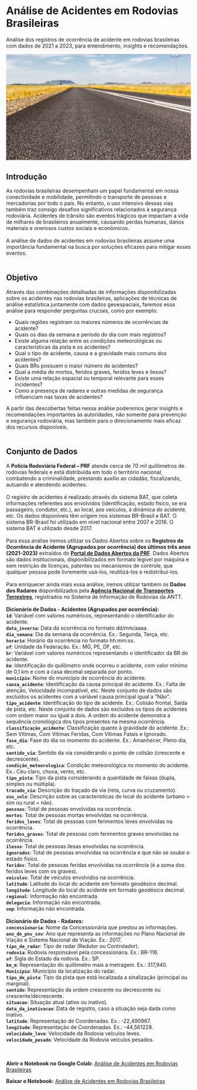 # Análise de Acidentes em Rodovias Brasileiras
Análise dos registros de ocorrência de acidente em rodovias brasileiras com dados de 2021 a 2023, para entendimento, insights e recomendações. 

![imagem_estrada](https://github.com/wagnermoraesjr/Analise_de_Acidentes_em_Rodovias_Brasileiras/blob/main/foto-da-estrada-de-asfalto.jpg)

## **Introdução**

As rodovias brasileiras desempenham um papel fundamental em nossa conectividade e mobilidade, permitindo o transporte de pessoas e mercadorias por todo o país. No entanto, o uso intensivo dessas vias também traz consigo desafios significativos relacionados à segurança rodoviária. Acidentes de trânsito são eventos trágicos que impactam a vida de milhares de brasileiros anualmente, causando perdas humanas, danos materiais e onerosos custos sociais e econômicos.
<br><br>
A análise de dados de acidentes em rodovias brasileiras assume uma importância fundamental na busca por soluções eficazes para mitigar esses eventos.
<br><br>

## **Objetivo**

Através das combinações detalhadas de informações disponibilizadas sobre os acidentes nas rodovias brasileiras, aplicações de técnicas de análise estatística juntamente com dados geoespaciais, faremos essa análise para responder perguntas cruciais, como por exemplo:
- Quais regiões registram os maiores números de ocorrências de acidente?
- Quais os dias da semana e período do dia com mais registros?
- Existe alguma relação entre as condições meteorológicas ou caracteristicas da pista e os acidentes?
- Qual o tipo de acidente, causa e a gravidade mais comuns dos acidentes?
- Quais BRs possuem o maior número de acidentes?
- Qual a média de mortos, feridos graves, feridos leves e ilesos?
- Existe uma relação espacial ou temporal relevante para esses incidentes?
- Como a presença de radares e outras medidas de segurança influenciam nas taxas de acidentes?

A partir das descobertas feitas nessa análise poderemos gerar insights e recomendações importantes às autoridades, não somente para prevenção e segurança rodoviária, mas também para o direcionamento mais eficaz dos recursos disponíveis.
<br><br>

## **Conjunto de Dados**

A **Polícia Rodoviária Federal – PRF** atende cerca de 70 mil quilômetros de rodovias federais e está distribuída em todo o território nacional, combatendo a criminalidade, prestando auxílio ao cidadão, fiscalizando, autuando e atendendo acidentes.
<br><br>
O registro de acidentes é realizado através do sistema BAT, que coleta informações referentes aos envolvidos (identificação, estado físico, se era passageiro, condutor, etc.), ao local, aos veículos, à dinâmica do acidente, etc. Os dados disponíveis têm origem nos sistemas BR-Brasil e BAT. O sistema BR-Brasil foi utilizado em nível nacional entre 2007 e 2016. O sistema BAT é utilizado desde 2017.
<br><br>
Para essa análise iremos utilizar os Dados Abertos sobre os **Registros de Ocorrência de Acidente (Agrupados por ocorrência) dos últimos três anos (2021-2023)** extraídos do **[Portal de Dados Abertos da PRF](https://www.gov.br/prf/pt-br/acesso-a-informacao/dados-abertos/dados-abertos-da-prf)**. Dados Abertos são dados institucionais, disponibilizados em formato legível por máquina e sem restrição de licenças, patentes ou mecanismos de controle, que qualquer pessoa pode livremente usá-los, reutilizá-los e redistribuí-los.
<br><br>
Para enriquecer ainda mais essa análise, iremos utilizar também os **Dados dos Radares** disponibilizados pela **[Agência Nacional de Transportes Terrestres](https://dados.gov.br/dados/conjuntos-dados/radar)**, registrados no Sistema de Informação de Rodovias da ANTT.
<br><br>
**Dicionário de Dados - Acidentes (Agrupados por ocorrência):**
<br>
**`id`**: Variável com valores numéricos, representando o identificador do acidente.
<br>
**`data_inversa`**: Data da ocorrência no formato dd/mm/aaaa.
<br>
**`dia_semana`**: Dia da semana da ocorrência. Ex.: Segunda, Terça, etc.
<br>
**`horario`**: Horário da ocorrência no formato hh:mm:ss.
<br>
**`uf`**: Unidade da Federação. Ex.: MG, PE, DF, etc.
<br>
**`br`**: Variável com valores numéricos representando o identificador da BR do acidente.
<br>
**`km`**: Identificação do quilômetro onde ocorreu o acidente, com valor mínimo de 0,1 km e com a casa decimal separada por ponto.
<br>
**`municipio`**: Nome do município de ocorrência do acidente.
<br>
**`causa_acidente`**: Identificação da causa principal do acidente. Ex.: Falta de atenção, Velocidade incompatível, etc. Neste conjunto de dados são excluídos os acidentes com a variável causa principal igual a "Não".
<br>
**`tipo_acidente`**: Identificação do tipo de acidente. Ex.: Colisão frontal, Saída de pista, etc. Neste conjunto de dados são excluídos os tipos de acidentes com ordem maior ou igual a dois. A ordem do acidente demonstra a sequência cronológica dos tipos presentes na mesma ocorrência.
<br>
**`classificação_acidente`**: Classificação quanto à gravidade do acidente. Ex.: Sem Vítimas, Com Vítimas Feridas, Com Vítimas Fatais e Ignorado.
<br>
**`fase_dia`**: Fase do dia no momento do acidente. Ex.: Amanhecer, Pleno dia, etc.
<br>
**`sentido_via`**: Sentido da via considerando o ponto de colisão (crescente e decrescente).
<br>
**`condição_meteorologica`**: Condição meteorológica no momento do acidente. Ex.: Céu claro, chuva, vento, etc.
<br>
**`tipo_pista`**: Tipo da pista considerando a quantidade de faixas (dupla, simples ou múltipla).
<br>
**`tracado_via`**: Descrição do traçado da via (reta, curva ou cruzamento).
<br>
**`uso_solo`**: Descrição sobre as características do local do acidente (urbano = sim ou rural = não).
<br>
**`pessoas`**: Total de pessoas envolvidas na ocorrência.
<br>
**`mortos`**: Total de pessoas mortas envolvidas na ocorrência.
<br>
**`feridos_leves`**: Total de pessoas com ferimentos leves envolvidas na ocorrência.
<br>
**`feridos_graves`**: Total de pessoas com ferimentos graves envolvidas na ocorrência.
<br>
**`ilesos`**: Total de pessoas ilesas envolvidas na ocorrência.
<br>
**`ignorados`**: Total de pessoas envolvidas na ocorrência e que não se soube o estado físico.
<br>
**`feridos`**: Total de pessoas feridas envolvidas na ocorrência (é a soma dos feridos leves com os graves).
<br>
**`veiculos`**: Total de veículos envolvidos na ocorrência.
<br>
**`latitude`**: Latitude do local do acidente em formato geodésico decimal.
<br>
**`longitude`**: Longitude do local do acidente em formato geodésico decimal.
<br>
**`regional`**: Informação não encontrada.
<br>
**`delegacia`**: Informação não encontrada.
<br>
**`uop`**: Informação não encontrada.
<br><br>
**Dicionário de Dados - Radares:**
<br>
**`concessionaria`**: Nome da Concessionária que prestou as informações.
<br>
**`ano_do_pnv_snv`**: Ano que representa as informações no Plano Nacional de Viação e Sistema Nacional de Viação. Ex.: 2017.
<br>
**`tipo_de_radar`**: Tipo de radar (Redutor ou Controlador).
<br>
**`rodovia`**: Rodovia responsável pela concessionária. Ex.: BR-116.
<br>
**`uf`**: Sigla do Estado da rodovia. Ex.: SP.
<br>
**`km_m`**: Representação do quilômetro mais a metragem. Ex.: 317,940.
<br>
**`Município`**: Município da localização do radar.
<br>
**`tipo_de_pista`**: Tipo da pista que está localizada a sinalização (principal ou marginal).
<br>
**`sentido`**: Representação da ordem crescente ou decrescente ou crescente/decrescente.
<br>
**`situacao`**: Situação atual (ativo ou inativo).
<br>
**`data_da_inativacao`**: Data de registro, caso a situação seja dada como inativo.
<br>
**`latitude`**: Representação de Coordenadas. Ex.: -22,490967.
<br>
**`longitude`**: Representação de Coordenadas. Ex.: -44,561228.
<br>
**`velocidade_leve`**: Velocidade da Rodovia veículos leves.
<br>
**`velocidade_pesado`**: Velocidade da Rodovia veículos pesados.

<br><br>
**Abrir o Notebook no Google Colab:** [Análise de Acidentes em Rodovias Brasileiras](https://colab.research.google.com/drive/1Y2-SL2BUXCNNvTuGnd7vxZugkYVELcQV?usp=drive_link)

**Baixar o Notebook:** [Análise de Acidentes em Rodovias Brasileiras](https://github.com/wagnermoraesjr/Analise_de_Acidentes_em_Rodovias_Brasileiras/raw/main/Projeto_Analise_dos_Acidentes_em_Rodovias_Brasileiras_github.ipynb)
